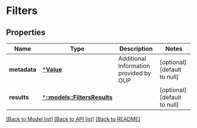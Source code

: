 # Filters

## Properties
Name | Type | Description | Notes
------------ | ------------- | ------------- | -------------
**metadata** | [***Value**](Value.md) | Additional Information provided by OUP | [optional] [default to null]
**results** | [***::models::FiltersResults**](Filters_results.md) |  | [optional] [default to null]

[[Back to Model list]](../README.md#documentation-for-models) [[Back to API list]](../README.md#documentation-for-api-endpoints) [[Back to README]](../README.md)


